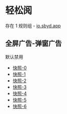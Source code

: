 # 轻松阅

存在 1 规则组 - [io.sbyd.app](/src/apps/io.sbyd.app.ts)

## 全屏广告-弹窗广告

默认禁用

- [快照-0](https://i.gkd.li/import/13274336)
- [快照-1](https://i.gkd.li/import/13302326)
- [快照-2](https://i.gkd.li/import/13313576)
- [快照-3](https://i.gkd.li/import/13313624)
- [快照-4](https://i.gkd.li/import/13313576)
- [快照-5](https://i.gkd.li/import/12925052)
- [快照-6](https://i.gkd.li/import/12925095)
